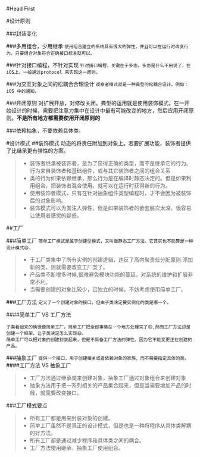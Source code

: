 #Head First

#设计原则

###封装变化


###多用组合，少用继承
```使用组合建立的系统具有很大的弹性，并且可以在运行时改变行为。只要组合对象符合正确接口标准就可以。```

###针对接口编程，不针对实现
```针对接口编程，关键在于多态。多态是什么不用说了，在iOS上，一般通过protocol 来实现这一原则。```

###为交互对象之间的松耦合合理设计
```观察者模式就是一种典型的松耦合设计。例如：iOS 中的通知。```

###开闭原则
对扩展开放，对修改关闭。典型的运用就是使用装饰模式。在一开始设计的时候，需要把注意力集中在设计中最有可能改变的地方，然后应用开闭原则。**不是所有地方都需要使用开闭原则的**

###依赖抽象，不要依赖具体类。







#设计模式
##装饰模式
动态的将责任附加到对象上。若要扩展功能，装饰者提供了比继承更有弹性的方案。

> * 装饰者继承被装饰者，是为了获得正确的类型，而不是继承它的行为。行为来自装饰者和基础组件，或与其它装饰者之间的组合关系
> * 类的行为如果依赖继承，那么行为是在编译时静态决定的。但是如果利用组合，把装饰者混合使用，就可以在运行时获得新的行为。
> * 使用装饰者模式，只有在针对抽象组件类型编程时，才不会因为被装饰后的对象影响。
> * 装饰模式可以为类注入弹性，但是如果装饰者的嵌套层次太深，很容易让使用者感觉的疑惑。


##工厂

###简单工厂
```简单工厂模式是属于创建型模式，又叫做静态工厂方法。它其实也不能算是一种设计模式😄.```

> * 于工厂类集中了所有实例的创建逻辑，违反了高内聚责任分配原则.添加新的类，则就需要改变工厂类了。
> * 产品类不断增多时候,很难避免模块功能的蔓延，对系统的维护和扩展非常不利。
> * 当需要创建的对象比较少，且独立的时候，不妨考虑使用简单工厂。

###工厂方法
```定义了一个创建对象的接口，但由子类决定要实例化的类是哪一个。```


####简单工厂 VS 工厂方法
```
子类看起来的确很像简单工厂。简单工厂把全部事情在一个地方处理完了😞,然而工厂方法却是创建一个框架，让子类决定怎么实现😆。
简单工厂可以把对象的创建封装起来，但是不具备工厂方法的弹性。因为它不能变更正在创建的产品。
```


###抽象工厂
```提供一个接口，用于创建相关或者依赖对象的家族，而不需要指定具体的类。```
####工厂方法 VS 抽象工厂
> * 工厂方法通过继承类来创建对象，抽象工厂通过对象组合来创建对象
> * 抽象方法用于把一系列相关的产品集合起来，但是当需要增加产品的时候，就需要改变接口。


###工厂模式要点
> * 所有工厂都是用来封装对象的创建。
> * 简单工厂虽然不是真正的设计模式，但是也是一种将程序从具体类解耦的好方法。
> * 所有工厂都是通过减少程序和具体类之间的耦合。
> * 工厂方法使用继承，抽象工厂使用组合。

